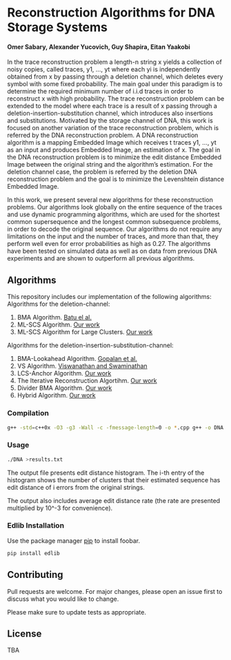 # Reconstruction Algorithms for DNA Storage Systems
#### Omer Sabary, Alexander Yucovich, Guy Shapira,  Eitan Yaakobi

In the trace reconstruction problem a length-n string x yields a collection of noisy copies, called traces, y1, …, yt where each yi is independently obtained from x by passing through a deletion channel, which deletes every symbol with some fixed probability. The main goal under this paradigm is to determine the required minimum number of i.i.d traces in order to reconstruct x with high probability. The trace reconstruction problem can be extended to the model where each trace is a result of x passing through a deletion-insertion-substitution channel, which introduces also insertions and substitutions. Motivated by the storage channel of DNA, this work is focused on another variation of the trace reconstruction problem, which is referred by the DNA reconstruction problem. A DNA reconstruction algorithm is a mapping Embedded Image which receives t traces y1, …, yt as an input and produces Embedded Image, an estimation of x. The goal in the DNA reconstruction problem is to minimize the edit distance Embedded Image between the original string and the algorithm’s estimation. For the deletion channel case, the problem is referred by the deletion DNA reconstruction problem and the goal is to minimize the Levenshtein distance Embedded Image.

In this work, we present several new algorithms for these reconstruction problems. Our algorithms look globally on the entire sequence of the traces and use dynamic programming algorithms, which are used for the shortest common supersequence and the longest common subsequence problems, in order to decode the original sequence. Our algorithms do not require any limitations on the input and the number of traces, and more than that, they perform well even for error probabilities as high as 0.27. The algorithms have been tested on simulated data as well as on data from previous DNA experiments and are shown to outperform all previous algorithms.
## Algorithms

This repository includes our implementation of the following algorithms:
Algorithms for the deletion-channel:
1. BMA Algorithm. [Batu el al.](http://www.cs.umass.edu/~mcgregor/papers/04-soda.pdf)
2. ML-SCS Algorithm. [Our work](https://www.biorxiv.org/content/10.1101/2020.09.16.300186v1.full)
3. ML-SCS Algorithm for Large Clusters. [Our work](https://www.biorxiv.org/content/10.1101/2020.09.16.300186v1.full)

Algorithms for the deletion-insertion-substitution-channel:
1. BMA-Lookahead Algorithm. [Gopalan et al.](https://patents.google.com/patent/US20180211001A1/en)
2. VS Algorithm. [Viswanathan and Swaminathan](https://dl.acm.org/doi/abs/10.5555/1347082.1347126)
3. LCS-Anchor Algorithm. [Our work](https://www.biorxiv.org/content/10.1101/2020.09.16.300186v1.full)
4. The Iterative Reconstruction Algortihm. [Our work](https://www.biorxiv.org/content/10.1101/2020.09.16.300186v1.full)
5. Divider BMA Algorithm. [Our work](https://www.biorxiv.org/content/10.1101/2020.09.16.300186v1.full)
6. Hybrid Algorithm. [Our work](https://www.biorxiv.org/content/10.1101/2020.09.16.300186v1.full)


### Compilation


```bash
g++ -std=c++0x -O3 -g3 -Wall -c -fmessage-length=0 -o *.cpp g++ -o DNA *.o
```


### Usage

```bash
./DNA >results.txt
```

The output file presents edit distance histogram. The i-th entry of the histogram shows the number of clusters that their estimated sequence has edit distance of i errors from the original strings.

The output also includes average edit distance rate (the rate are presented multiplied by 10^-3 for convenience).

### Edlib Installation
Use the package manager [pip](https://pip.pypa.io/en/stable/) to install foobar.

```bash
pip install edlib
```



## Contributing
Pull requests are welcome.
For major changes, please open an issue first to discuss what you would like to change.

Please make sure to update tests as appropriate.

## License
TBA
